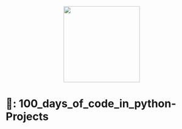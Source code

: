 <div align="center">
  <img height="200" src="https://media.giphy.com/media/coxQHKASG60HrHtvkt/giphy.gif?cid=790b76113t4rcnntbxigoxrhoxtcsprx7p4vw3r3szmhbgbp&ep=v1_gifs_search&rid=giphy.gif&ct=g"  />
</div>

###

<h1 align="left">🔗<a href="https://github.com/Activesamu3l/100_days_of_code_in_python-Projects" style="text-decoration: none;">: 100_days_of_code_in_python-Projects</a></h1>

###
